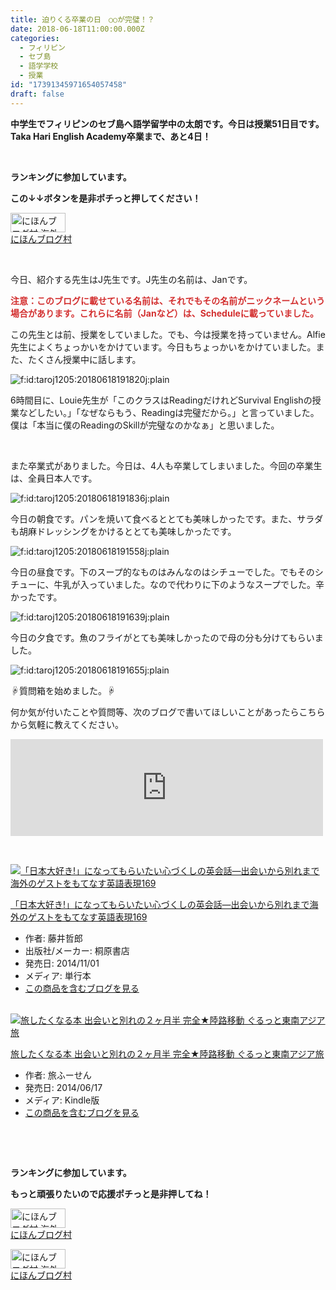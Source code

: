 ```yaml
---
title: 迫りくる卒業の日　○○が完璧！？
date: 2018-06-18T11:00:00.000Z
categories:
  - フィリピン
  - セブ島
  - 語学学校
  - 授業
id: "17391345971654057458"
draft: false
---
```

<p><strong>中学生でフィリピンのセブ島へ語学留学中の太朗です。今日は授業51日目です。Taka Hari English Academy卒業まで、あと4日！</strong></p>
<p> </p>
<p><strong>ランキングに参加しています。</strong></p>
<p><strong>この↓↓ボタンを是非ポチっと押してください！</strong></p>
<p><a href="//overseas.blogmura.com/cebu/ranking.html"><img src="//overseas.blogmura.com/cebu/img/cebu88_31.gif" alt="にほんブログ村 海外生活ブログ セブ島情報へ" width="88" height="31" border="0" /></a><br /><a href="//overseas.blogmura.com/cebu/ranking.html">にほんブログ村</a></p>
<p> </p>
<p>今日、紹介する先生はJ先生です。J先生の名前は、Janです。</p>
<p><strong><span style="color: #d32f2f;">注意：このブログに載せている名前は、それでもその名前がニックネームという場合があります。これらに名前（Janなど）は、Scheduleに載っていました。</span></strong></p>
<p>この先生とは前、授業をしていました。でも、今は授業を持っていません。Alfie先生によくちょっかいをかけています。今日もちょっかいをかけていました。また、たくさん授業中に話します。</p>
<p><img class="hatena-fotolife" title="f:id:taroj1205:20180618191820j:plain" src="https://cdn-ak.f.st-hatena.com/images/fotolife/t/taroj1205/20180618/20180618191820.jpg" alt="f:id:taroj1205:20180618191820j:plain" /></p>
<p>6時間目に、Louie先生が「このクラスはReadingだけれどSurvival Englishの授業などしたい。」「なぜならもう、Readingは完璧だから。」と言っていました。僕は「本当に僕のReadingのSkillが完璧なのかなぁ」と思いました。</p>
<p> </p>
<p>また卒業式がありました。今日は、4人も卒業してしまいました。今回の卒業生は、全員日本人です。</p>
<p><img class="hatena-fotolife" title="f:id:taroj1205:20180618191836j:plain" src="https://cdn-ak.f.st-hatena.com/images/fotolife/t/taroj1205/20180618/20180618191836.jpg" alt="f:id:taroj1205:20180618191836j:plain" /></p>
<p>今日の朝食です。パンを焼いて食べるととても美味しかったです。また、サラダも胡麻ドレッシングをかけるととても美味しかったです。</p>
<p><img class="hatena-fotolife" title="f:id:taroj1205:20180618191558j:plain" src="https://cdn-ak.f.st-hatena.com/images/fotolife/t/taroj1205/20180618/20180618191558.jpg" alt="f:id:taroj1205:20180618191558j:plain" /></p>
<p>今日の昼食です。下のスープ的なものはみんなのはシチューでした。でもそのシチューに、牛乳が入っていました。なので代わりに下のようなスープでした。辛かったです。</p>
<p><img class="hatena-fotolife" title="f:id:taroj1205:20180618191639j:plain" src="https://cdn-ak.f.st-hatena.com/images/fotolife/t/taroj1205/20180618/20180618191639.jpg" alt="f:id:taroj1205:20180618191639j:plain" /></p>
<p>今日の夕食です。魚のフライがとても美味しかったので母の分も分けてもらいました。</p>
<p><img class="hatena-fotolife" title="f:id:taroj1205:20180618191655j:plain" src="https://cdn-ak.f.st-hatena.com/images/fotolife/t/taroj1205/20180618/20180618191655.jpg" alt="f:id:taroj1205:20180618191655j:plain" /></p>
<p>☟質問箱を始めました。☟</p>
<p>何か気が付いたことや質問等、次のブログで書いてほしいことがあったらこちらから気軽に教えてください。</p>
<p><iframe class="embed-card embed-webcard" style="display: block; width: 100%; height: 155px; max-width: 500px; margin: 10px 0px;" title="太朗の質問箱です" src="https://hatenablog-parts.com/embed?url=https%3A%2F%2Fpeing.net%2Fja%2Ftaroj1205" frameborder="0" scrolling="no"></iframe></p>
<p> </p>
<div class="freezed">
<div class="hatena-asin-detail"><a href="http://www.amazon.co.jp/exec/obidos/ASIN/4342000970/taroj1205-hatena-22/"><img class="hatena-asin-detail-image" title="「日本大好き!」になってもらいたい心づくしの英会話―出会いから別れまで海外のゲストをもてなす英語表現169" src="https://images-fe.ssl-images-amazon.com/images/I/512R2Cc-cqL._SL160_.jpg" alt="「日本大好き!」になってもらいたい心づくしの英会話―出会いから別れまで海外のゲストをもてなす英語表現169" /></a>
<div class="hatena-asin-detail-info">
<p class="hatena-asin-detail-title"><a href="http://www.amazon.co.jp/exec/obidos/ASIN/4342000970/taroj1205-hatena-22/">「日本大好き!」になってもらいたい心づくしの英会話―出会いから別れまで海外のゲストをもてなす英語表現169</a></p>
<ul>
<li><span class="hatena-asin-detail-label">作者:</span> 藤井哲郎</li>
<li><span class="hatena-asin-detail-label">出版社/メーカー:</span> 桐原書店</li>
<li><span class="hatena-asin-detail-label">発売日:</span> 2014/11/01</li>
<li><span class="hatena-asin-detail-label">メディア:</span> 単行本</li>
<li><a href="http://d.hatena.ne.jp/asin/4342000970/taroj1205-hatena-22" target="_blank">この商品を含むブログを見る</a></li>
</ul>
</div>
<div class="hatena-asin-detail-foot"> </div>
</div>
<div class="hatena-asin-detail"><a href="http://www.amazon.co.jp/exec/obidos/ASIN/B00L2XVI1O/taroj1205-hatena-22/"><img class="hatena-asin-detail-image" title="旅したくなる本 出会いと別れの２ヶ月半 完全★陸路移動 ぐるっと東南アジア旅" src="https://images-fe.ssl-images-amazon.com/images/I/5110wX9lzkL._SL160_.jpg" alt="旅したくなる本 出会いと別れの２ヶ月半 完全★陸路移動 ぐるっと東南アジア旅" /></a>
<div class="hatena-asin-detail-info">
<p class="hatena-asin-detail-title"><a href="http://www.amazon.co.jp/exec/obidos/ASIN/B00L2XVI1O/taroj1205-hatena-22/">旅したくなる本 出会いと別れの２ヶ月半 完全★陸路移動 ぐるっと東南アジア旅</a></p>
<ul>
<li><span class="hatena-asin-detail-label">作者:</span> 旅ふーせん</li>
<li><span class="hatena-asin-detail-label">発売日:</span> 2014/06/17</li>
<li><span class="hatena-asin-detail-label">メディア:</span> Kindle版</li>
<li><a href="http://d.hatena.ne.jp/asin/B00L2XVI1O/taroj1205-hatena-22" target="_blank">この商品を含むブログを見る</a></li>
</ul>
</div>
<div class="hatena-asin-detail-foot"> </div>
</div>
</div>
<p> </p>
<div class="freezed">
<p><strong>ランキングに参加しています。</strong></p>
<p><strong>もっと頑張りたいので応援ポチっと是非押してね！</strong></p>
<p><a href="//overseas.blogmura.com/studyabroad_parent/ranking.html"><img src="//overseas.blogmura.com/studyabroad_parent/img/studyabroad_parent88_31.gif" alt="にほんブログ村 海外生活ブログ 親子留学・ジュニア留学へ" width="88" height="31" border="0" /></a><br /><a href="//overseas.blogmura.com/studyabroad_parent/ranking.html">にほんブログ村</a></p>
<p><a href="//overseas.blogmura.com/cebu/ranking.html"><img src="//overseas.blogmura.com/cebu/img/cebu88_31.gif" alt="にほんブログ村 海外生活ブログ セブ島情報へ" width="88" height="31" border="0" /></a><br /><a href="//overseas.blogmura.com/cebu/ranking.html">にほんブログ村</a></p>
</div>
